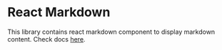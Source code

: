 # React Markdown 

This library contains react markdown component to display markdown content. Check docs [here](https://medlycomponents.com).
